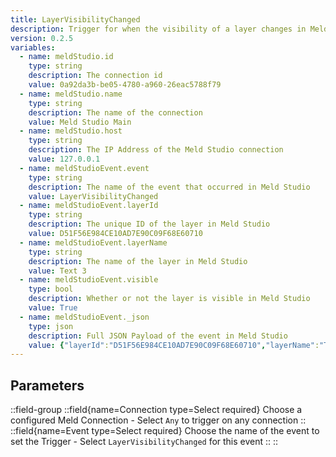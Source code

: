 ```yaml
---
title: LayerVisibilityChanged
description: Trigger for when the visibility of a layer changes in Meld Studio
version: 0.2.5
variables:
  - name: meldStudio.id
    type: string
    description: The connection id
    value: 0a92da3b-be05-4780-a960-26eac5788f79
  - name: meldStudio.name
    type: string
    description: The name of the connection
    value: Meld Studio Main
  - name: meldStudio.host
    type: string
    description: The IP Address of the Meld Studio connection
    value: 127.0.0.1
  - name: meldStudioEvent.event
    type: string
    description: The name of the event that occurred in Meld Studio
    value: LayerVisibilityChanged
  - name: meldStudioEvent.layerId
    type: string
    description: The unique ID of the layer in Meld Studio
    value: D51F56E984CE10AD7E90C09F68E60710
  - name: meldStudioEvent.layerName
    type: string
    description: The name of the layer in Meld Studio
    value: Text 3
  - name: meldStudioEvent.visible
    type: bool
    description: Whether or not the layer is visible in Meld Studio
    value: True
  - name: meldStudioEvent._json
    type: json
    description: Full JSON Payload of the event in Meld Studio
    value: {"layerId":"D51F56E984CE10AD7E90C09F68E60710","layerName":"Text 3","visible":true} 
---
```


## Parameters
::field-group
  ::field{name=Connection type=Select required}
    Choose a configured Meld Connection
    - Select `Any` to trigger on any connection
  ::
  ::field{name=Event type=Select required}
    Choose the name of the event to set the Trigger
    - Select `LayerVisibilityChanged` for this event
  ::
::
